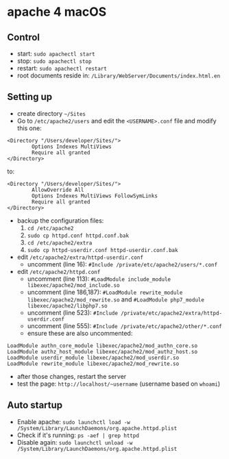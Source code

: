 # apache 4 macOS

## Control

* start: `sudo apachectl start`
* stop: `sudo apachectl stop`
* restart: `sudo apachectl restart`
* root documents reside in: `/Library/WebServer/Documents/index.html.en`

## Setting up

* create directory `~/Sites`
* Go to `/etc/apache2/users` and edit the `<USERNAME>.conf` file and modify this one:

```
<Directory "/Users/developer/Sites/">
        Options Indexes MultiViews
        Require all granted
</Directory>
```

to:

```
<Directory "/Users/developer/Sites/">
        AllowOverride All
        Options Indexes MultiViews FollowSymLinks
        Require all granted
</Directory>
```

* backup the configuration files:
	1. `cd /etc/apache2`
	1. `sudo cp httpd.conf httpd.conf.bak`
	1. `cd /etc/apache2/extra`
	1. `sudo cp httpd-userdir.conf httpd-userdir.conf.bak`
* edit `/etc/apache2/extra/httpd-userdir.conf`
	* uncomment (line 16): `#Include /private/etc/apache2/users/*.conf`
* edit `/etc/apache2/httpd.conf`
	* uncomment (line 113): `#LoadModule include_module libexec/apache2/mod_include.so`
	* uncomment (line 186,187): `#LoadModule rewrite_module libexec/apache2/mod_rewrite.so` and `#LoadModule php7_module libexec/apache2/libphp7.so`
	* uncomment (line 523): `#Include /private/etc/apache2/extra/httpd-userdir.conf`
	* uncomment (line 555): `#Include /private/etc/apache2/other/*.conf`
	* ensure these are also uncommented:

```
LoadModule authn_core_module libexec/apache2/mod_authn_core.so
LoadModule authz_host_module libexec/apache2/mod_authz_host.so
LoadModule userdir_module libexec/apache2/mod_userdir.so
LoadModule rewrite_module libexec/apache2/mod_rewrite.so
```

* after those changes, restart the server
* test the page: `http://localhost/~username` (username based on `whoami`)

## Auto startup

* Enable apache: `sudo launchctl load -w /System/Library/LaunchDaemons/org.apache.httpd.plist`
* Check if it's running: `ps -aef | grep httpd`
* Disable again: `sudo launchctl unload -w /System/Library/LaunchDaemons/org.apache.httpd.plist`
